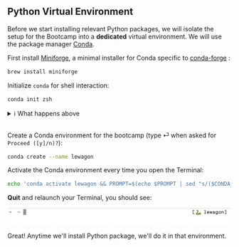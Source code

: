 ## Python Virtual Environment

Before we start installing relevant Python packages, we will isolate the setup for the Bootcamp into a **dedicated** virtual environment. We will use the package manager [Conda](https://docs.conda.io/en/latest/).

First install [Miniforge](https://github.com/conda-forge/miniforge), a minimal installer for Conda specific to [conda-forge](https://conda-forge.org/) :

```bash
brew install miniforge
```

Initialize `conda` for shell interaction:
```bash
conda init zsh
```

<details>
    <summary>ℹ️ What happens above</summary>
The command above adds the following lines to your `~/.zshrc` config file:

```bash
# >>> conda initialize >>>
# !! Contents within this block are managed by 'conda init' !!
__conda_setup="$('/usr/local/Caskroom/miniforge/base/bin/conda' 'shell.zsh' 'hook' 2> /dev/null)"
if [ $? -eq 0 ]; then
    eval "$__conda_setup"
else
    if [ -f "/usr/local/Caskroom/miniforge/base/etc/profile.d/conda.sh" ]; then
        . "/usr/local/Caskroom/miniforge/base/etc/profile.d/conda.sh"
    else
        export PATH="/usr/local/Caskroom/miniforge/base/bin:$PATH"
    fi
fi
unset __conda_setup
# <<< conda initialize <<<
```
</details>
<br>

Create a Conda environment for the bootcamp (type ⏎ when asked for `Proceed ([y]/n)?`):
```bash
conda create --name lewagon
```

Activate the Conda environment every time you open the Terminal:
```bash
echo 'conda activate lewagon && PROMPT=$(echo $PROMPT | sed "s/($CONDA_DEFAULT_ENV) //") && RPROMPT+="[🐍 $CONDA_DEFAULT_ENV]"' >> ~/.zshrc
```

**Quit** and relaunch your Terminal, you should see:

![conda_env](images/conda_env.png)

Great! Anytime we'll install Python package, we'll do it in that environment.
